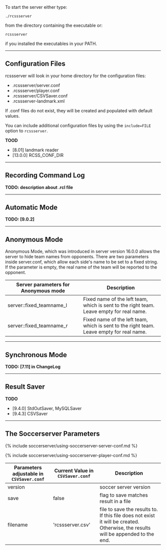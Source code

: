 To start the server either type:

    ./rcssserver

from the directory containing the executable or:

    rcssserver

if you installed the executables in your PATH.

--------------------------------------------------
Configuration Files
--------------------------------------------------

rcssserver will look in your home directory for the configuration files:

* .rcssserver/server.conf
* .rcssserver/player.conf
* .rcssserver/CSVSaver.conf
* .rcssserver-landmark.xml

If .conf files do not exist, they will be created and populated with default values.

You can include additional configuration files by using the `include=FILE` option to `rcssserver`.

**TOOD**

- [8.01] landmark reader
- [13.0.0] RCSS_CONF_DIR

--------------------------------------------------
Recording Command Log
--------------------------------------------------

**TODO: description about .rcl file**

--------------------------------------------------
Automatic Mode
--------------------------------------------------

**TODO: [9.0.2]**

--------------------------------------------------
Anonymous Mode
--------------------------------------------------
Anonymous Mode, which was introduced in server version 16.0.0 allows the server to hide team names from opponents. There are two parameters inside server.conf, which allow each side's name to be set to a fixed string. If the parameter is empty, the real name of the team will be reported to the opponent.

| Server parameters for Anonymous mode | Description |
| ------------------------------------- | ----------- |
| server::fixed_teamname_l              | Fixed name of the left team, which is sent to the right team. Leave empty for real name. |
| server::fixed_teamname_r              | Fixed name of the left team, which is sent to the right team. Leave empty for real name. |

--------------------------------------------------
Synchronous Mode
--------------------------------------------------

**TODO: [7.11] in ChangeLog**

--------------------------------------------------
Result Saver
--------------------------------------------------

**TODO**

- [9.4.0] StdOutSaver, MySQLSaver
- [9.4.3] CSVSaver

--------------------------------------------------
The Soccerserver Parameters
--------------------------------------------------

{% include soccerserver/using-soccerserver-server-conf.md %}

{% include soccerserver/using-soccerserver-player-conf.md %}

| Parameters adjustable in `CSVSaver.conf` | Current Value in `CSVSaver.conf` | Description |
| ---------------------------------------- | -------------------------------- | ----------- |
| version                                  |                                  | soccer server version |
| save                                     | false                            | flag to save matches result in a file |
| filename                                 | 'rcssserver.csv'                 | file to save the results to. If this file does not exist it will be created. Otherwise, the results will be appended to the end. |